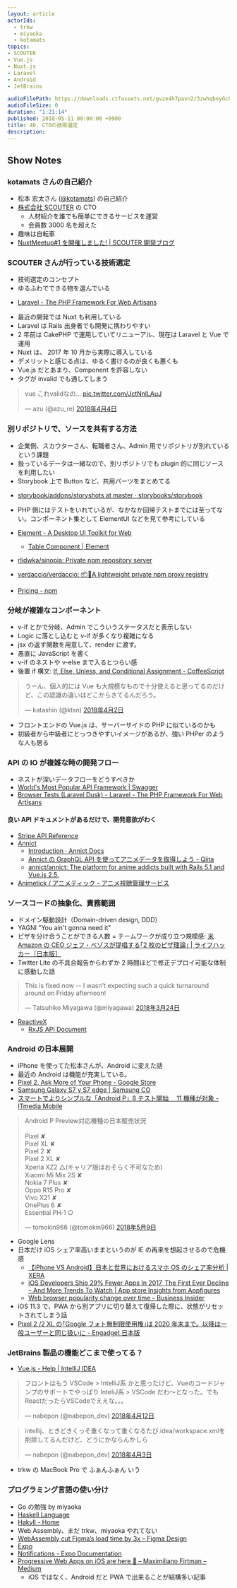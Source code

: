 ```yaml
---
layout: article
actorIds:
  - trkw
  - miyaoka
  - kotamats
topics:
- SCOUTER
- Vue.js
- Nuxt.js
- Laravel
- Android
- JetBrains

audioFilePath: https://downloads.ctfassets.net/gvze4h7pavn2/3zwhqbeyGc0uCUmQeaCu6w/0422ce5bfcc00063bc8a4fb86d7c3bc5/40.mp3
audioFileSize: 0
duration: "1:21:14"
published: 2018-05-11 00:00:00 +0900
title: 40. CTOの技術選定
description:
---
```


## Show Notes

### kotamats さんの自己紹介

* 松本 宏太さん ([@kotamats](https://twitter.com/kotamats)) の自己紹介
* [株式会社 SCOUTER](https://corp.scouter.co.jp/) の CTO
  * 人材紹介を誰でも簡単にできるサービスを運営
  * 会員数 3000 名を超えた
* 趣味は自転車
* [NuxtMeetup#1 を開催しました! | SCOUTER 開発ブログ](https://www.wantedly.com/companies/scouter/post_articles/113944)

### SCOUTER さんが行っている技術選定

* 技術選定のコンセプト
* ゆるふわでできる物を選んでいる

- [Laravel - The PHP Framework For Web Artisans](https://laravel.com/)

* 最近の開発では Nuxt も利用している
* Laravel は Rails 出身者でも開発に携わりやすい
* 2 年前は CakePHP で運用していてリニューアル、現在は Laravel と Vue で運用
* Nuxt は、 2017 年 10 月から実際に導入している
* デメリットと感じる点は、ゆるく書けるのが良くも悪くも
* Vue.js だとあまり、Component を許容しない
* タグが invalid でも通してしまう

<blockquote class="twitter-tweet" data-lang="ja"><p lang="ja" dir="ltr">vue これvalidなの… <a href="https://t.co/JctNnlLAuJ">pic.twitter.com/JctNnlLAuJ</a></p>&mdash; azu (@azu_re) <a href="https://twitter.com/azu_re/status/981546013700714496?ref_src=twsrc%5Etfw">2018年4月4日</a></blockquote>

### 別リポジトリで、ソースを共有する方法

* 企業側、スカウターさん、転職者さん、Admin 用でリポジトリが別れているという課題
* 扱っているデータは一緒なので、別リポジトリでも plugin 的に同じソースを利用したい
* Storybook 上で Button など、共用パーツをまとめてる

- [storybook/addons/storyshots at master · storybooks/storybook](https://github.com/storybooks/storybook/tree/master/addons/storyshots)

* PHP 側にはテストをいれているが、なかなか回帰テストまでには至ってない。コンポーネント集として ElementUI などを見て参考にしている
* [Element - A Desktop UI Toolkit for Web](http://element.eleme.io/#/en-US)

  * [Table Component | Element](http://element.eleme.io/#/en-US/component/table#table)

- [rlidwka/sinopia: Private npm repository server](https://github.com/rlidwka/sinopia)

* [verdaccio/verdaccio: 📦🔐A lightweight private npm proxy registry](https://github.com/verdaccio/verdaccio)

- [Pricing - npm](https://www.npmjs.com/pricing)

### 分岐が複雑なコンポーネント

* v-if とかで分岐、Admin でこういうステータスだと表示しない
* Logic に落とし込むと v-if が多くなり複雑になる
* jsx の返す関数を用意して、render に渡す。
* 愚直に JavaScript を書く
* v-if のネストや v-else まで入るとつらい感
* 後置 if 構文: [If, Else, Unless, and Conditional Assignment - CoffeeScript](http://coffeescript.org/#conditionals)

<blockquote class="twitter-tweet" data-lang="ja"><p lang="ja" dir="ltr">うーん、個人的には Vue も大規模なもので十分使えると思ってるのだけど、この認識の違いはどこからきてるんだろう。</p>&mdash; katashin (@ktsn) <a href="https://twitter.com/ktsn/status/980613072493592576?ref_src=twsrc%5Etfw">2018年4月2日</a></blockquote>

* フロントエンドの Vue.js は、サーバーサイドの PHP に似ているのかも
* 初級者から中級者にとっつきやすいイメージがあるが、強い PHPer のような人も居る

### API の IO が複雑な時の開発フロー

* ネストが深いデータフローをどうすべきか
* [World's Most Popular API Framework | Swagger](https://swagger.io/)
* [Browser Tests (Laravel Dusk) - Laravel - The PHP Framework For Web Artisans](https://laravel.com/docs/5.4/dusk)

#### 良い API ドキュメントがあるだけで、開発意欲がわく

* [Stripe API Reference](https://stripe.com/docs/api)
* [Annict](https://annict.jp/)
  * [Introduction · Annict Docs](https://docs.annict.com/ja/)
  * [Annict の GraphQL API を使ってアニメデータを取得しよう - Qiita](https://qiita.com/shimbaco/items/e3f2f8650b08e1e060bd)
  * [annict/annict: The platform for anime addicts built with Rails 5.1 and Vue.js 2.5.](https://github.com/annict/annict)
* [Animetick / アニメティック - アニメ視聴管理サービス](http://animetick.net/)

### ソースコードの抽象化、責務範囲

* ドメイン駆動設計（Domain-driven design, DDD）
* YAGNI "You ain't gonna need it"
* ピザを分け合うことができる人数 = チームワークが成り立つ規模感: [米 Amazon の CEO ジェフ・ベゾスが提唱する｢2 枚のピザ理論｣ | ライフハッカー［日本版］](https://www.lifehacker.jp/2014/11/141118two_pizza_rule.html)
* Twitter Lite の不具合報告からわずか 2 時間ほどで修正デプロイ可能な体制に感動した話

<blockquote class="twitter-tweet" data-lang="ja"><p lang="en" dir="ltr">This is fixed now -- I wasn&#39;t expecting such a quick turnaround around on Friday afternoon!</p>&mdash; Tatsuhiko Miyagawa (@miyagawa) <a href="https://twitter.com/miyagawa/status/977351828495978497?ref_src=twsrc%5Etfw">2018年3月24日</a></blockquote>

* [ReactiveX](http://reactivex.io/)
  * [RxJS API Document](http://reactivex.io/rxjs/)

### Android の日本展開

* iPhone を使ってた松本さんが、Android に変えた話
* 最近の Android は機能が充実している。
* [Pixel 2, Ask More of Your Phone - Google Store](https://store.google.com/us/product/pixel_2?hl=en-US)
* [Samsung Galaxy S7 y S7 edge | Samsung CO](http://www.samsung.com/co/smartphones/galaxy-s7/overview/)
* [スマートでよりシンプルな「Android P」β テスト開始　 11 機種が対象 - ITmedia Mobile](http://www.itmedia.co.jp/mobile/articles/1805/09/news078.html)

<blockquote class="twitter-tweet" data-lang="ja"><p lang="ja" dir="ltr">Android P Preview対応機種の日本販売状況<br><br>Pixel ✘<br>Pixel XL ✘<br>Pixel 2 ✘<br>Pixel 2 XL ✘<br>Xperia XZ2 △(キャリア版はおそらく不可なため)<br>Xiaomi Mi Mix 2S ✘<br>Nokia 7 Plus ✘<br>Oppo R15 Pro ✘<br>Vivo X21 ✘<br>OnePlus 6 ✘<br>Essential PH‑1 ○</p>&mdash; tomokin966 (@tomokin966) <a href="https://twitter.com/tomokin966/status/994084357471199234?ref_src=twsrc%5Etfw">2018年5月9日</a></blockquote>

* Google Lens
* 日本だけ iOS シェア率高いままというのが IE の再来を想起させるので危機感
  * [【iPhone VS Android】日本と世界におけるスマホ OS のシェア率分析 | XERA](https://xera.jp/entry/iphone-android-share)
  * [iOS Developers Ship 29% Fewer Apps In 2017, The First Ever Decline – And More Trends To Watch | App store Insights from Appfigures](https://blog.appfigures.com/ios-developers-ship-less-apps-for-first-time/)
  * [Web browser popularity change over time - Business Insider](http://www.businessinsider.com/web-browser-popularity-since-2008-2016-7)
* iOS 11.3 で、PWA から別アプリに切り替えて復帰した際に、状態がリセットされてしまう話
* [Pixel 2 /2 XL の｢Google フォト無制限使用権｣は 2020 年末まで。以降は一般ユーザーと同じ扱いに - Engadget 日本版](https://japanese.engadget.com/2017/10/06/pixel-2-2-xl-google-2020/)

### JetBrains 製品の機能どこまで使ってる？

* [Vue.js - Help | IntelliJ IDEA](https://www.jetbrains.com/help/idea/vue-js.html)

<blockquote class="twitter-tweet" data-lang="ja"><p lang="ja" dir="ltr">フロントはもう VSCode &gt; IntelliJ系 かと思ったけど、Vueのコードジャンプのサポートでやっぱり InteliJ系 &gt; VSCode だわ〜となった。でもReactだったらVSCodeでええな。。。</p>&mdash; nabepon (@nabepon_dev) <a href="https://twitter.com/nabepon_dev/status/984230482576490496?ref_src=twsrc%5Etfw">2018年4月12日</a></blockquote>

<blockquote class="twitter-tweet" data-lang="ja"><p lang="ja" dir="ltr">intellij、ときどきくっそ重くなって重くなるたび.idea/workspace.xmlを削除してるんだけど、どうにかならんかしら</p>&mdash; nabepon (@nabepon_dev) <a href="https://twitter.com/nabepon_dev/status/981010813988163584?ref_src=twsrc%5Etfw">2018年4月3日</a></blockquote>

* trkw の MacBook Pro で ふぁんふぁん いう

### プログラミング言語の使い分け

* Go の勉強 by miyaoka
* [Haskell Language](https://www.haskell.org/)
* [Hakyll - Home](https://jaspervdj.be/hakyll/)
* Web Assembly、まだ trkw、miyaoka やれてない
* [WebAssembly cut Figma’s load time by 3x – Figma Design](https://blog.figma.com/webassembly-cut-figmas-load-time-by-3x-76f3f2395164)
* [Expo](https://expo.io/)
* [Notifications - Expo Documentation](https://docs.expo.io/versions/v25.0.0/sdk/notifications.html#content)
* [Progressive Web Apps on iOS are here 🚀 – Maximiliano Firtman – Medium](https://medium.com/@firt/progressive-web-apps-on-ios-are-here-d00430dee3a7)
  * iOS ではなく、Android だと PWA で出来ることが結構多い記事

